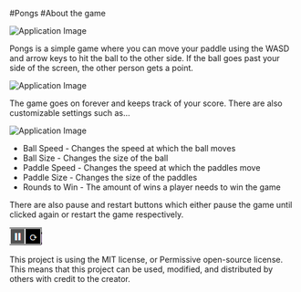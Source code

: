 #Pongs
#About the game          

![Application Image](https://keep.google.com/u/0/media/v2/1myr15DFdQcgBXUf_AID0ByLMb50QX3Ed55Dtn7M0n03OZeRPUgt29TuuJBUk5w/1vbX31-eQE9dgBY1GgRs3GcOCmngtvFF7upAddlcKlWgfYQUBulGkyTjABYZInw?sz=512&accept=image%2Fgif%2Cimage%2Fjpeg%2Cimage%2Fjpg%2Cimage%2Fpng%2Cimage%2Fwebpw=true?raw=true)

Pongs is a simple game where you can move your paddle using the WASD and arrow keys to hit the ball to the other side. If the ball goes past your side of the screen, the other person gets a point. 
  
![Application Image](https://keep.google.com/u/0/media/v2/1wvWEpiYZWSjbe8vO2I5-kyfGxNbzrgraati9Md2Y4zLspROyBsp8itiOqpaUqg/15LQMCq_pUqFAe1ltbvtIuLcPfEjGW4hw9HwH4OVizNnNYyg6gtps0bUrR_ZVMKo?sz=512&accept=image%2Fgif%2Cimage%2Fjpeg%2Cimage%2Fjpg%2Cimage%2Fpng%2Cimage%2Fwebp?raw=true)

The game goes on forever and keeps track of your score. There are also customizable settings such as…

![Application Image](https://keep.google.com/u/0/media/v2/1EwnXy2qCxAAANRP6h7TR1mJv1kHzoljnoXPoRYSAPpdPrjFYz5kgjmMAa69YAA/1iJuhp3ciInzlVxH3njMcRyvr_IweMmyhzKSR5Pahmmc8AGF6uGOrdarVeEdzbuc?sz=512&accept=image%2Fgif%2Cimage%2Fjpeg%2Cimage%2Fjpg%2Cimage%2Fpng%2Cimage%2Fwebp?raw=true)

* Ball Speed - Changes the speed at which the ball moves
* Ball Size - Changes the size of the ball
* Paddle Speed - Changes the speed at which the paddles move
* Paddle Size - Changes the size of the paddles
* Rounds to Win - The amount of wins a player needs to win the game


There are also pause and restart buttons which either pause the game until clicked again or restart the game respectively.
  
![Application Image](https://github.com/AvocadoPenguin/Pongs/blob/main/Pictures/Buttons.png)


This project is using the MIT license, or Permissive open-source license. This means that this project can be used, modified, and distributed by others with credit to the creator.